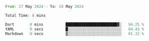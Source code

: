 <!--START_SECTION:waka-->

```rust
From: 17 May 2024 - To: 24 May 2024

Total Time: 8 mins

Dart       8 mins          ███████████████████████▓░   94.25 %
YAML       0 secs          █░░░░░░░░░░░░░░░░░░░░░░░░   04.43 %
Markdown   0 secs          ▒░░░░░░░░░░░░░░░░░░░░░░░░   01.32 %
```

<!--END_SECTION:waka-->
